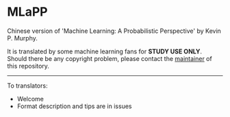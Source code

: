 # MLaPP

Chinese version of 'Machine Learning: A Probabilistic Perspective' by Kevin P. Murphy. 

It is translated by some machine learning fans for **STUDY USE ONLY**. Should there be any copyright problem, please contact the [maintainer](381404825@qq.com) of this repository.

---

To translators:

- Welcome
- Format description and tips are in issues
